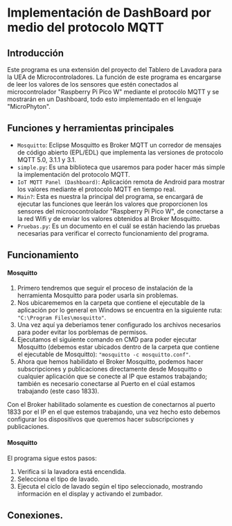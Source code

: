 # **Implementación de DashBoard por medio del protocolo MQTT**

## **Introducción**
Este programa es una extensión del proyecto del Tablero de Lavadora para la UEA de Microcontroladores. 
La función de este programa es encargarse de leer los valores de los sensores que estén conectados al microcontrolador "Raspberry Pi Pico W" mediante el protocólo MQTT y se mostrarán en un Dashboard, todo esto implementado en el lenguaje "MicroPhyton".

## Funciones y herramientas principales

- `Mosquitto`: Eclipse Mosquitto es Broker MQTT un corredor de mensajes de código abierto (EPL/EDL) que implementa las versiones de protocolo MQTT 5.0, 3.1.1 y 3.1.
- `simple.py`: Es una biblioteca que usaremos para poder hacer más simple la implementación del protocolo MQTT.
- `IoT MQTT Panel (Dashboard)`: Aplicación remota de Android para mostrar los valores mediante el protocolo MQTT en tiempo real.
- `Main?`: Esta es nuestra la principal del programa, se encargará de ejecutar las funciones que leerán los valores que proporcionen los sensores del microocontrolador "Raspberry Pi Pico W", de conectarse a la red Wifi y de enviar los valores obtenidos al Broker Mosquitto.
- `Pruebas.py`: Es un documento en el cuál se están haciendo las pruebas necesarias para verificar el correcto funcionamiento del programa.

## Funcionamiento

#### Mosquitto

1. Primero tendremos que seguir el proceso de instalación de la herramienta Mosquitto para poder usarla sin problemas.
2. Nos ubicarememos en la carpeta que contiene el ejecutable de la aplicación por lo general en Windows se encuentra en la siguiente ruta: `"C:\Program Files\mosquitto"`.
3. Una vez aquí ya deberiamos tener configurado los archivos necesarios para poder evitar los porblemas de permisos.
4. Ejecutamos el siguiente comando en CMD para poder ejecutar Mosquitto (debemos estar ubicados dentro de la carpeta que contiene el ejecutable de Mosquitto): `"mosquitto -c mosquitto.conf"`.
5. Ahora que hemos habilidato el Broker Mosquitto, podemos hacer subscripciones y publicaciones directamente desde Mosquitto o cualquier aplicación que se conecte al IP que estamos trabajando; también es necesario conectarse al Puerto en el cúal estamos trabajando (este caso 1833).

Con el Broker habilitado solamente es cuestion de conectarnos al puerto 1833 por el IP en el que estemos trabajando, una vez hecho esto debemos configurar los dispositivos que queremos hacer subscripciones y publicaciones.

#### Mosquitto

El programa sigue estos pasos:

1. Verifica si la lavadora está encendida.
2. Selecciona el tipo de lavado.
3. Ejecuta el ciclo de lavado según el tipo seleccionado, mostrando información en el display y activando el zumbador.

## Conexiones.
